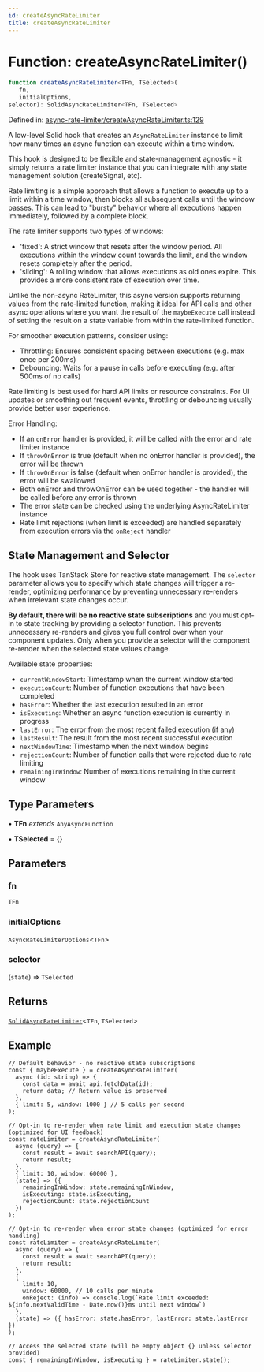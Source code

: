 ```yaml
---
id: createAsyncRateLimiter
title: createAsyncRateLimiter
---
```


<!-- DO NOT EDIT: this page is autogenerated from the type comments -->

# Function: createAsyncRateLimiter()

```ts
function createAsyncRateLimiter<TFn, TSelected>(
   fn, 
   initialOptions, 
selector): SolidAsyncRateLimiter<TFn, TSelected>
```

Defined in: [async-rate-limiter/createAsyncRateLimiter.ts:129](https://github.com/TanStack/persister/blob/main/packages/solid-persister/src/async-rate-limiter/createAsyncRateLimiter.ts#L129)

A low-level Solid hook that creates an `AsyncRateLimiter` instance to limit how many times an async function can execute within a time window.

This hook is designed to be flexible and state-management agnostic - it simply returns a rate limiter instance that
you can integrate with any state management solution (createSignal, etc).

Rate limiting is a simple approach that allows a function to execute up to a limit within a time window,
then blocks all subsequent calls until the window passes. This can lead to "bursty" behavior where
all executions happen immediately, followed by a complete block.

The rate limiter supports two types of windows:
- 'fixed': A strict window that resets after the window period. All executions within the window count
  towards the limit, and the window resets completely after the period.
- 'sliding': A rolling window that allows executions as old ones expire. This provides a more
  consistent rate of execution over time.

Unlike the non-async RateLimiter, this async version supports returning values from the rate-limited function,
making it ideal for API calls and other async operations where you want the result of the `maybeExecute` call
instead of setting the result on a state variable from within the rate-limited function.

For smoother execution patterns, consider using:
- Throttling: Ensures consistent spacing between executions (e.g. max once per 200ms)
- Debouncing: Waits for a pause in calls before executing (e.g. after 500ms of no calls)

Rate limiting is best used for hard API limits or resource constraints. For UI updates or
smoothing out frequent events, throttling or debouncing usually provide better user experience.

Error Handling:
- If an `onError` handler is provided, it will be called with the error and rate limiter instance
- If `throwOnError` is true (default when no onError handler is provided), the error will be thrown
- If `throwOnError` is false (default when onError handler is provided), the error will be swallowed
- Both onError and throwOnError can be used together - the handler will be called before any error is thrown
- The error state can be checked using the underlying AsyncRateLimiter instance
- Rate limit rejections (when limit is exceeded) are handled separately from execution errors via the `onReject` handler

## State Management and Selector

The hook uses TanStack Store for reactive state management. The `selector` parameter allows you
to specify which state changes will trigger a re-render, optimizing performance by preventing
unnecessary re-renders when irrelevant state changes occur.

**By default, there will be no reactive state subscriptions** and you must opt-in to state
tracking by providing a selector function. This prevents unnecessary re-renders and gives you
full control over when your component updates. Only when you provide a selector will the
component re-render when the selected state values change.

Available state properties:
- `currentWindowStart`: Timestamp when the current window started
- `executionCount`: Number of function executions that have been completed
- `hasError`: Whether the last execution resulted in an error
- `isExecuting`: Whether an async function execution is currently in progress
- `lastError`: The error from the most recent failed execution (if any)
- `lastResult`: The result from the most recent successful execution
- `nextWindowTime`: Timestamp when the next window begins
- `rejectionCount`: Number of function calls that were rejected due to rate limiting
- `remainingInWindow`: Number of executions remaining in the current window

## Type Parameters

• **TFn** *extends* `AnyAsyncFunction`

• **TSelected** = \{\}

## Parameters

### fn

`TFn`

### initialOptions

`AsyncRateLimiterOptions`\<`TFn`\>

### selector

(`state`) => `TSelected`

## Returns

[`SolidAsyncRateLimiter`](../../../../../interfaces/solidasyncratelimiter.md)\<`TFn`, `TSelected`\>

## Example

```tsx
// Default behavior - no reactive state subscriptions
const { maybeExecute } = createAsyncRateLimiter(
  async (id: string) => {
    const data = await api.fetchData(id);
    return data; // Return value is preserved
  },
  { limit: 5, window: 1000 } // 5 calls per second
);

// Opt-in to re-render when rate limit and execution state changes (optimized for UI feedback)
const rateLimiter = createAsyncRateLimiter(
  async (query) => {
    const result = await searchAPI(query);
    return result;
  },
  { limit: 10, window: 60000 },
  (state) => ({
    remainingInWindow: state.remainingInWindow,
    isExecuting: state.isExecuting,
    rejectionCount: state.rejectionCount
  })
);

// Opt-in to re-render when error state changes (optimized for error handling)
const rateLimiter = createAsyncRateLimiter(
  async (query) => {
    const result = await searchAPI(query);
    return result;
  },
  {
    limit: 10,
    window: 60000, // 10 calls per minute
    onReject: (info) => console.log(`Rate limit exceeded: ${info.nextValidTime - Date.now()}ms until next window`)
  },
  (state) => ({ hasError: state.hasError, lastError: state.lastError })
);

// Access the selected state (will be empty object {} unless selector provided)
const { remainingInWindow, isExecuting } = rateLimiter.state();
```
